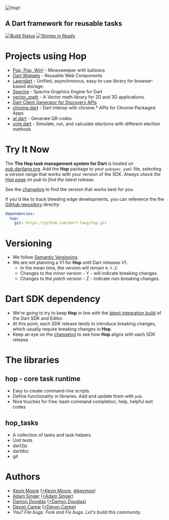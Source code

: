 ![Hop!](https://raw.github.com/dart-lang/hop/master/resource/logo.png)
## A Dart framework for reusable tasks

[![Build Status](https://drone.io/github.com/dart-lang/hop/status.png)](https://drone.io/github.com/dart-lang/hop/latest) [![Stories in Ready](https://badge.waffle.io/dart-lang/hop.png?label=ready)](http://waffle.io/dart-lang/hop)

# Projects using Hop

* [Pop, Pop, Win!](https://github.com/dart-lang/pop-pop-win) - Minesweeper with balloons
* [Dart Widgets](https://github.com/dart-lang/widget.dart) - Reusable Web Components
* [Lawndart](https://github.com/sethladd/lawndart) - Unified, asynchronous, easy-to-use library for browser-based storage.
* [Spectre](https://github.com/johnmccutchan/spectre) - Spectre Graphics Engine for Dart
* [vector_math](https://github.com/johnmccutchan/vector_math) - A Vector math library for 2D and 3D applications.
* [Dart Client Generator for Discovery APIs](https://github.com/dart-gde/discovery_api_dart_client_generator)
* [chrome.dart](https://github.com/dart-gde/chrome.dart) - Dart interop with chrome.* APIs for Chrome Packaged Apps
* [qr.dart](https://github.com/kevmoo/qr.dart) - Generate QR codes
* [vote.dart](https://github.com/kevmoo/vote.dart) - Simulate, run, and calculate elections with different election methods

# Try It Now

The __The Hop task management system for Dart__ is hosted on [pub.dartlang.org](http://pub.dartlang.org/packages/hop). Add the __Hop__ package to your `pubspec.yaml` file, selecting a version range that works with your version of the SDK. _Always check the [Hop page](http://pub.dartlang.org/packages/hop) on pub to find the latest release._

See the [changelog](https://github.com/dart-lang/hop/blob/master/changelog.md) to find the version that works best for you.

If you'd like to track bleeding edge developments, you can reference the the [GitHub repository](https://github.com/dart-lang/hop) directly:
```yaml
dependencies:
  hop:
    git: https://github.com/dart-lang/hop.git
```

# Versioning

* We follow [Semantic Versioning](http://semver.org/).
* We are not planning a V1 for __Hop__ until Dart releases V1.
	* In the mean time, the version will remain `0.Y.Z`.
	* Changes to the _minor_ version - Y - will indicate breaking changes.
	* Changes to the _patch_ version - Z - indicate non-breaking changes.

# Dart SDK dependency

* We're going to try to keep __Hop__ in line with the [latest integration build](https://gsdview.appspot.com/dart-editor-archive-integration/latest/) of the Dart SDK and Editor.
* At this point, each SDK release tends to introduce breaking changes, which usually require breaking changes in __Hop__.
* Keep an eye on the [changelog](https://github.com/dart-lang/hop/blob/master/changelog.md) to see how __Hop__ aligns with each SDK release.

# The libraries

## hop - core task runtime
  * Easy to create command-line scripts.
  * Define functionality in libraries. Add and update them with `pub`.
  * Nice touches for free: bash command completion, help, helpful exit codes

## hop_tasks
  * A collection of tasks and task helpers.
  * Unit tests
  * dart2js
  * dartdoc
  * git

# Authors
 * [Kevin Moore](https://github.com/kevmoo) ([+Kevin Moore](https://plus.google.com/110066012384188006594/), [@kevmoo](http://twitter.com/kevmoo))
 * [Adam Singer](https://github.com/financeCoding) ([+Adam Singer](https://plus.google.com/104569492481999771226))
 * [Damon Douglas](https://github.com/damondouglas) ([+Damon Douglas](https://plus.google.com/u/0/108940381045821372455/))
 * [Devon Carew](https://github.com/devoncarew) ([+Devon Carew](https://plus.google.com/104561874283081442379/))
 * _You? File bugs. Fork and Fix bugs. Let's build this community._
